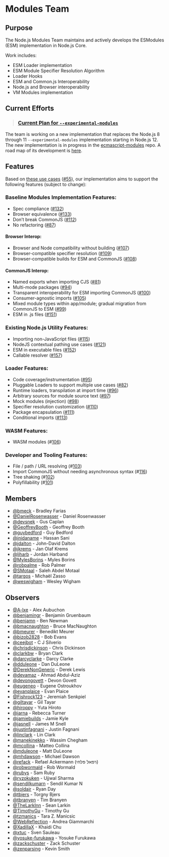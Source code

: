 # Modules Team

## Purpose

The Node.js Modules Team maintains and actively develops the ESModules (ESM) implementation in Node.js Core.

Work includes:

* ESM Loader implementation
* ESM Module Specifier Resolution Algorithm
* Loader Hooks
* ESM and Common.js Interoperability
* Node.js and Browser interoperability
* VM Modules implementation

## Current Efforts

> ### [Current Plan for `--experimental-modules`](./doc/plan-for-new-modules-implementation.md)

The team is working on a new implementation that replaces the Node.js 8 through 11 `--experimental-modules` implementation starting in Node.js 12. The new implementation is in progress in the [ecmascript-modules](https://github.com/nodejs/ecmascript-modules) repo. A road map of its development is [here](./doc/plan-for-new-modules-implementation.md).


## Features

Based on [these use cases](https://docs.google.com/document/d/10BBsIqdAXB9JR2KUzQGYbCiVugYBnxE4REBakX29yyo/edit) ([#55](https://github.com/nodejs/modules/issues/55)), our implementation aims to support the following features (subject to change):

### Baseline Modules Implementation Features:
* Spec compliance ([#132](https://github.com/nodejs/modules/issues/132))
* Browser equivalence ([#133](https://github.com/nodejs/modules/issues/133))
* Don’t break CommonJS ([#112](https://github.com/nodejs/modules/issues/112))
* No refactoring ([#87](https://github.com/nodejs/modules/issues/87))

#### Browser Interop:
* Browser and Node compatibility without building ([#107](https://github.com/nodejs/modules/issues/107))
* Browser-compatible specifier resolution ([#109](https://github.com/nodejs/modules/issues/109))
* Browser-compatible builds for ESM and CommonJS ([#108](https://github.com/nodejs/modules/issues/108))

#### CommonJS Interop:
* Named exports when importing CJS ([#81](https://github.com/nodejs/modules/issues/81))
* Multi-mode packages ([#94](https://github.com/nodejs/modules/issues/94))
* Transparent interoperability for ESM importing CommonJS ([#100](https://github.com/nodejs/modules/issues/100))
* Consumer-agnostic imports ([#105](https://github.com/nodejs/modules/issues/105))
* Mixed module types within app/module; gradual migration from CommonJS to ESM ([#99](https://github.com/nodejs/modules/issues/99))
* ESM in .js files ([#151](https://github.com/nodejs/modules/issues/151))

### Existing Node.js Utility Features:

* Importing non-JavaScript files ([#115](https://github.com/nodejs/modules/issues/115))
* NodeJS contextual pathing use cases ([#121](https://github.com/nodejs/modules/issues/121))
* ESM in executable files ([#152](https://github.com/nodejs/modules/issues/152))
* Callable resolver ([#157](https://github.com/nodejs/modules/issues/157))

### Loader Features:

* Code coverage/instrumentation ([#95](https://github.com/nodejs/modules/issues/95))
* Pluggable Loaders to support multiple use cases ([#82](https://github.com/nodejs/modules/issues/82))
* Runtime loaders, transpilation at import time ([#96](https://github.com/nodejs/modules/issues/96))
* Arbitrary sources for module source text ([#97](https://github.com/nodejs/modules/issues/97))
* Mock modules (injection) ([#98](https://github.com/nodejs/modules/issues/98))
* Specifier resolution customization ([#110](https://github.com/nodejs/modules/issues/110))
* Package encapsulation ([#111](https://github.com/nodejs/modules/issues/111))
* Conditional imports ([#113](https://github.com/nodejs/modules/issues/113))

### WASM Features:

* WASM modules (#[106](https://github.com/nodejs/modules/issues/106))

### Developer and Tooling Features:

* File / path / URL resolving (#[103](https://github.com/nodejs/modules/issues/103))
* Import CommonJS without needing asynchronous syntax (#[116](https://github.com/nodejs/modules/issues/116))
* Tree shaking (#[102](https://github.com/nodejs/modules/issues/102))
* Polyfillability (#[101](https://github.com/nodejs/modules/issues/101))

## Members

<!-- ncu-team-sync.team(nodejs/modules-active-members) -->

- [@bmeck](https://github.com/bmeck) - Bradley Farias
- [@DanielRosenwasser](https://github.com/DanielRosenwasser) - Daniel Rosenwasser
- [@devsnek](https://github.com/devsnek) - Gus Caplan
- [@GeoffreyBooth](https://github.com/GeoffreyBooth) - Geoffrey Booth
- [@guybedford](https://github.com/guybedford) - Guy Bedford
- [@inidaname](https://github.com/inidaname) - Hassan Sani
- [@jdalton](https://github.com/jdalton) - John-David Dalton
- [@jkrems](https://github.com/jkrems) - Jan Olaf Krems
- [@ljharb](https://github.com/ljharb) - Jordan Harband
- [@MylesBorins](https://github.com/MylesBorins) - Myles Borins
- [@robpalme](https://github.com/robpalme) - Rob Palmer
- [@SMotaal](https://github.com/SMotaal) - Saleh Abdel Motaal
- [@targos](https://github.com/targos) - Michaël Zasso
- [@weswigham](https://github.com/weswigham) - Wesley Wigham

<!-- ncu-team-sync end -->

## Observers

<!-- ncu-team-sync.team(nodejs/modules-observers) -->

- [@A-lxe](https://github.com/A-lxe) - Alex Aubuchon
- [@benjamingr](https://github.com/benjamingr) - Benjamin Gruenbaum
- [@benjamn](https://github.com/benjamn) - Ben Newman
- [@bmacnaughton](https://github.com/bmacnaughton) - Bruce MacNaughton
- [@bmeurer](https://github.com/bmeurer) - Benedikt Meurer
- [@bizob2828](https://github.com/bizob2828) - Bob Evans
- [@ceejbot](https://github.com/ceejbot) - C J Silverio
- [@chrisdickinson](https://github.com/chrisdickinson) - Chris Dickinson
- [@clarkbw](https://github.com/clarkbw) - Bryan Clark
- [@darcyclarke](https://github.com/darcyclarke) - Darcy Clarke
- [@dduleone](https://github.com/dduleone) - Dan DuLeone
- [@DerekNonGeneric](https://github.com/DerekNonGeneric) - Derek Lewis
- [@devamaz](https://github.com/devamaz) - Ahmad Abdul-Aziz
- [@devongovett](https://github.com/devongovett) - Devon Govett
- [@eugeneo](https://github.com/eugeneo) - Eugene Ostroukhov
- [@evanplaice](https://github.com/evanplaice) - Evan Plaice
- [@Fishrock123](https://github.com/Fishrock123) - Jeremiah Senkpiel
- [@giltayar](https://github.com/giltayar) - Gil Tayar
- [@hiroppy](https://github.com/hiroppy) - Yuta Hiroto
- [@iarna](https://github.com/iarna) - Rebecca Turner
- [@jamiebuilds](https://github.com/jamiebuilds) - Jamie Kyle
- [@jasnell](https://github.com/jasnell) - James M Snell
- [@justinfagnani](https://github.com/justinfagnani) - Justin Fagnani
- [@linclark](https://github.com/linclark) - Lin Clark
- [@manekinekko](https://github.com/manekinekko) - Wassim Chegham
- [@mcollina](https://github.com/mcollina) - Matteo Collina
- [@mduleone](https://github.com/mduleone) - Matt DuLeone
- [@mhdawson](https://github.com/mhdawson) - Michael Dawson
- [@refack](https://github.com/refack) - Refael Ackermann (רפאל פלחי)
- [@robwormald](https://github.com/robwormald) - Rob Wormald
- [@rubys](https://github.com/rubys) - Sam Ruby
- [@ryzokuken](https://github.com/ryzokuken) - Ujjwal Sharma
- [@sendilkumarn](https://github.com/sendilkumarn) - Sendil Kumar N
- [@soldair](https://github.com/soldair) - Ryan Day
- [@tbjers](https://github.com/tbjers) - Torgny Bjers
- [@tbranyen](https://github.com/tbranyen) - Tim Branyen
- [@TheLarkInn](https://github.com/TheLarkInn) - Sean Larkin
- [@TimothyGu](https://github.com/TimothyGu) - Timothy Gu
- [@tzmanics](https://github.com/tzmanics) - Tara Z. Manicsic
- [@WebReflection](https://github.com/WebReflection) - Andrea Giammarchi
- [@XadillaX](https://github.com/XadillaX) - Khaidi Chu
- [@xtuc](https://github.com/xtuc) - Sven Sauleau
- [@yosuke-furukawa](https://github.com/yosuke-furukawa) - Yosuke Furukawa
- [@zackschuster](https://github.com/zackschuster) - Zack Schuster
- [@zenparsing](https://github.com/zenparsing) - Kevin Smith

<!-- ncu-team-sync end -->
